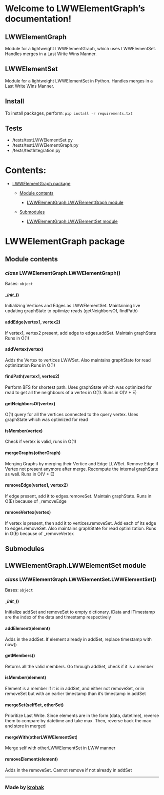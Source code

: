 # Welcome to LWWElementGraph’s documentation!

## LWWElementGraph

Module for a lightweight LWWElementGraph, which uses LWWElementSet.
Handles merges in a Last Write Wins Manner.

## LWWElementSet

Module for a lightweight LWWElementSet in Python.
Handles merges in a Last Write Wins Manner.

## Install

To install packages, perform:
`pip install -r requirements.txt`

## Tests
- /tests/testLWWElementSet.py
- /tests/testLWWElementGraph.py
- /tests/testIntegration.py


# Contents:

* [LWWElementGraph package](README.md#lwwelementgraph-package)

    * [Module contents](README.md#module-contents)

        * [LWWElementGraph.LWWElementGraph module](README.md#class-lwwelementgraphlwwelementgraph)

    * [Submodules](README.md#submodules)

        * [LWWElementGraph.LWWElementSet module](README.md#lwwelementgraphlwwelementset-module)


# LWWElementGraph package

## Module contents

### _class_ LWWElementGraph.LWWElementGraph()
Bases: `object`


#### \__init__()
Initializing Vertices and Edges as LWWElementSet. Maintaining live updating
graphState to optimize reads (getNeighborsOf, findPath)


#### addEdge(vertex1, vertex2)
If vertex1, vertex2 present, add edge to edges.addSet. Maintain graphState 
Runs in O(1)


#### addVertex(vertex)
Adds the Vertex to vertices LWWSet. Also maintains graphState for read optimization
Runs in O(1)


#### findPath(vertex1, vertex2)
Perform BFS for shortest path. Uses graphState which was optimized for read
to get all the neighbours of a vertex in O(1).
Runs in O(V + E)


#### getNeighborsOf(vertex)
O(1) query for all the vertices connected to the query vertex. Uses graphState 
which was optimized for read


#### isMember(vertex)
Check if vertex is valid, runs in O(1)


#### mergeGraphs(otherGraph)
Merging Graphs by merging their Vertice and Edge LLWSet. Remove Edge if Vertex not present
anymore after merge. Recompute the internal graphState as well. Runs in O(V + E)


#### removeEdge(vertex1, vertex2)
If edge present, add it to edges.removeSet. Maintain graphState.
Runs in O(E) because of _removeEdge


#### removeVertex(vertex)
If vertex is present, then add it to vertices.removeSet. Add each of its edge to 
edges.removeSet. Also maintains graphState for read optimization.
Runs in O(E) because of _removeVertex

## Submodules


## LWWElementGraph.LWWElementSet module


### _class_ LWWElementGraph.LWWElementSet.LWWElementSet()
Bases: `object`


#### \__init__()
Initialize addSet and removeSet to empty dictionary. iData and iTimestamp 
are the index of the data and timestamp respectively


#### addElement(element)
Adds in the addSet. If element already in addSet, replace timestamp with now()


#### getMembers()
Returns all the valid members. Go through addSet, check if it is a member


#### isMember(element)
Element is a member if it is in addSet, and either not removeSet, 
or in removeSet but with an earlier timestamp than it’s timestamp in addSet


#### mergeSet(selfSet, otherSet)
Prioritize Last Write. Since elements are in the form (data, datetime), reverse them to
compare by datetime and take max. Then, reverse back the max and store in merged


#### mergeWith(otherLWWElementSet)
Merge self with otherLWWElementSet in LWW manner


#### removeElement(element)
Adds in the removeSet. Cannot remove if not already in addSet

---
### Made by [krohak](https://github.com/krohak/)
